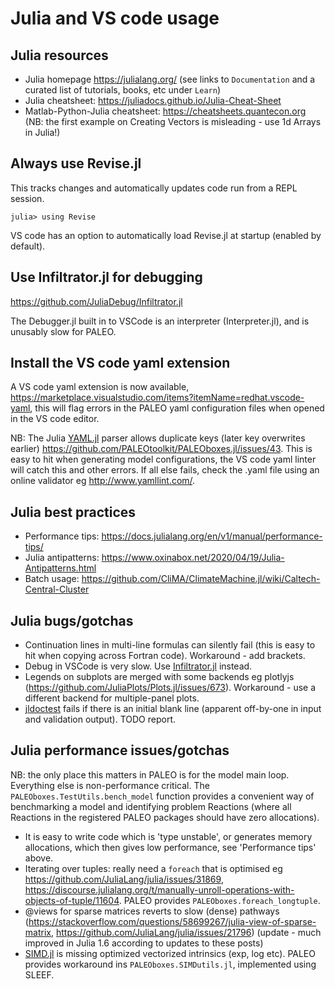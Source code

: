 # Julia and VS code usage

## Julia resources
- Julia homepage <https://julialang.org/> (see links to `Documentation` and a curated list of tutorials, books, etc under `Learn`)
- Julia cheatsheet: <https://juliadocs.github.io/Julia-Cheat-Sheet>
- Matlab-Python-Julia cheatsheet: <https://cheatsheets.quantecon.org> (NB: the first example on Creating Vectors is misleading - use 1d Arrays in Julia!)

## Always use Revise.jl
This tracks changes and automatically updates code run from a REPL session.

    julia> using Revise

VS code has an option to automatically load Revise.jl at startup (enabled by default).

## Use Infiltrator.jl for debugging
<https://github.com/JuliaDebug/Infiltrator.jl>

The Debugger.jl built in to VSCode is an interpreter (Interpreter.jl), and is unusably slow for PALEO.

## Install the VS code yaml extension

A VS code yaml extension is now available, https://marketplace.visualstudio.com/items?itemName=redhat.vscode-yaml,
this will flag errors in the PALEO yaml configuration files when opened in the VS code editor.

NB: The Julia [YAML.jl](https://github.com/JuliaData/YAML.jl) parser allows duplicate keys (later key overwrites earlier) <https://github.com/PALEOtoolkit/PALEOboxes.jl/issues/43>. This is easy to hit when generating model configurations, the VS code yaml linter will catch this and other errors. If all else fails, check the .yaml file using an online validator eg <http://www.yamllint.com/>.

## Julia best practices
- Performance tips: <https://docs.julialang.org/en/v1/manual/performance-tips/>
- Julia antipatterns: <https://www.oxinabox.net/2020/04/19/Julia-Antipatterns.html>
- Batch usage: <https://github.com/CliMA/ClimateMachine.jl/wiki/Caltech-Central-Cluster>

## Julia bugs/gotchas
- Continuation lines in multi-line formulas can silently fail (this is easy to hit when copying across Fortran code). Workaround - add brackets.
- Debug in VSCode is very slow. Use [Infiltrator.jl](https://github.com/JuliaDebug/Infiltrator.jl) instead.
- Legends on subplots are merged with some backends eg plotlyjs (<https://github.com/JuliaPlots/Plots.jl/issues/673>). Workaround - use a different backend for multiple-panel plots.
- [jldoctest](https://juliadocs.github.io/Documenter.jl/stable/man/doctests/) fails if there is an initial blank line (apparent off-by-one in input and validation output). TODO report.

## Julia performance issues/gotchas
NB: the only place this matters in PALEO is for the model main loop.  Everything else is non-performance critical. 
The `PALEOboxes.TestUtils.bench_model` function provides a convenient way of benchmarking a model and identifying problem Reactions (where all Reactions in the registered PALEO packages should have zero allocations).
- It is easy to write code which is 'type unstable', or generates memory allocations, which then gives low performance, see 'Performance tips' above.
- Iterating over tuples: really need a `foreach` that is optimised eg <https://github.com/JuliaLang/julia/issues/31869>, <https://discourse.julialang.org/t/manually-unroll-operations-with-objects-of-tuple/11604>. PALEO provides `PALEOboxes.foreach_longtuple`.
- @views for sparse matrices reverts to slow (dense) pathways (<https://stackoverflow.com/questions/58699267/julia-view-of-sparse-matrix>, <https://github.com/JuliaLang/julia/issues/21796>) (update - much improved in Julia 1.6 according to updates to these posts)
- [SIMD.jl](https://github.com/eschnett/SIMD.jl) is missing optimized vectorized intrinsics (exp, log etc). PALEO provides workaround ins `PALEOboxes.SIMDutils.jl`, implemented using SLEEF.





